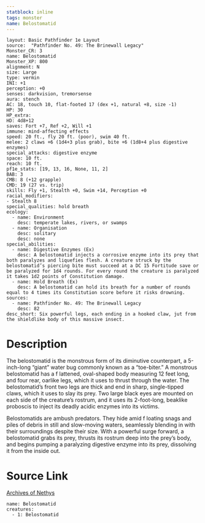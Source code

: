 ```yaml
---
statblock: inline
tags: monster
name: Belostomatid
---
```

```statblock
layout: Basic Pathfinder 1e Layout
source:  "Pathfinder No. 49: The Brinewall Legacy"
Monster_CR: 3
name: Belostomatid
Monster_XP: 800
alignment: N
size: Large
type: vermin
INI: +1
perception: +0
senses: darkvision, tremorsense
aura: stench
AC: 18, touch 10, flat-footed 17 (dex +1, natural +8, size -1)
HP: 30
HP_extra: 
HD: 4d8+12
saves: Fort +7, Ref +2, Will +1
immune: mind-affecting effects
speed: 20 ft., fly 20 ft. (poor), swim 40 ft.
melee: 2 claws +6 (1d4+3 plus grab), bite +6 (1d8+4 plus digestive enzymes)
special_attacks: digestive enzyme
space: 10 ft.
reach: 10 ft.
pf1e_stats: [19, 13, 16, None, 11, 2]
BAB: 3
CMB: 8 (+12 grapple)
CMD: 19 (27 vs. trip)
skills: Fly +1, Stealth +0, Swim +14, Perception +0
racial_modifiers:
- Stealth 8
special_qualities: hold breath
ecology:
  - name: Environment
    desc: temperate lakes, rivers, or swamps
  - name: Organisation
    desc: solitary
    desc: none
special_abilities:
  - name: Digestive Enzymes (Ex)
    desc: A belostomatid injects a corrosive enzyme into its prey that both paralyzes and liquefies flesh. A creature struck by the belostomatid’s piercing bite must succeed at a DC 15 Fortitude save or be paralyzed for 1d4 rounds. For every round the creature is paralyzed it takes 1d2 points of Constitution damage.
  - name: Hold Breath (Ex)
    desc: A belostomatid can hold its breath for a number of rounds equal to 4 times its Constitution score before it risks drowning.
sources:
  - name: Pathfinder No. 49: The Brinewall Legacy
    desc: 82
desc_short: Six powerful legs, each ending in a hooked claw, jut from the shieldlike body of this massive insect.
```
# Description
The belostomatid is the monstrous form of its diminutive counterpart, a 5-inch-long “giant” water bug commonly known as a “toe-biter.” A monstrous belostomatid has a f lattened, oval-shaped body measuring 12 feet long, and four rear, oarlike legs, which it uses to thrust through the water. The belostomatid’s front two legs are thick and end in sharp, single-tipped claws, which it uses to slay its prey. Two large black eyes are mounted on each side of the creature’s rostrum, and it uses its 2-foot-long, beaklike proboscis to inject its deadly acidic enzymes into its victims.

Belostomatids are ambush predators. They hide amid f loating snags and piles of debris in still and slow-moving waters, seamlessly blending in with their surroundings despite their size. With a powerful surge forward, a belostomatid grabs its prey, thrusts its rostrum deep into the prey’s body, and begins pumping a paralyzing digestive enzyme into its prey, dissolving it from the inside out.
# Source Link
[Archives of Nethys](https://aonprd.com/MonsterDisplay.aspx?ItemName=Belostomatid)
```encounter-table
name: Belostomatid
creatures:
  - 1: Belostomatid
```
